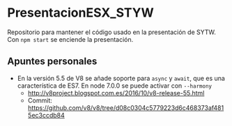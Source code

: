 # PresentacionESX_STYW
Repositorio para mantener el código usado en la presentación de SYTW. Con `npm start` se enciende la presentación.

## Apuntes personales

* En la versión 5.5 de V8 se añade soporte para `async` y `await`, que es una característica de ES7. En node 7.0.0 se puede activar con `--harmony`
  * http://v8project.blogspot.com.es/2016/10/v8-release-55.html
  * Commit: https://github.com/v8/v8/tree/d08c0304c5779223d6c468373af4815ec3ccdb84

